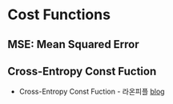 # Cost Functions

## MSE: Mean Squared Error



## Cross-Entropy Const Fuction

* Cross-Entropy Const Fuction - 라온피플 [blog](https://laonple.blog.me/220554852626)

